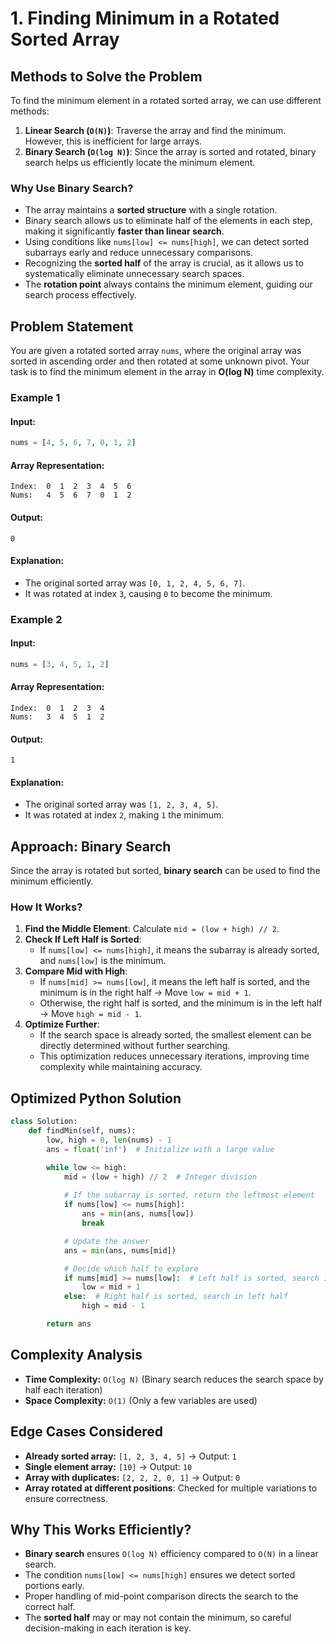 # 1. Finding Minimum in a Rotated Sorted Array

## Methods to Solve the Problem
To find the minimum element in a rotated sorted array, we can use different methods:
1. **Linear Search (`O(N)`)**: Traverse the array and find the minimum. However, this is inefficient for large arrays.
2. **Binary Search (`O(log N)`)**: Since the array is sorted and rotated, binary search helps us efficiently locate the minimum element.

### **Why Use Binary Search?**
- The array maintains a **sorted structure** with a single rotation.
- Binary search allows us to eliminate half of the elements in each step, making it significantly **faster than linear search**.
- Using conditions like `nums[low] <= nums[high]`, we can detect sorted subarrays early and reduce unnecessary comparisons.
- Recognizing the **sorted half** of the array is crucial, as it allows us to systematically eliminate unnecessary search spaces.
- The **rotation point** always contains the minimum element, guiding our search process effectively.

## Problem Statement
You are given a rotated sorted array `nums`, where the original array was sorted in ascending order and then rotated at some unknown pivot. Your task is to find the minimum element in the array in **O(log N)** time complexity.

### **Example 1**
#### **Input:**
```python
nums = [4, 5, 6, 7, 0, 1, 2]
```
#### **Array Representation:**
```
Index:  0  1  2  3  4  5  6  
Nums:   4  5  6  7  0  1  2  
```
#### **Output:**
```
0
```
#### **Explanation:**
- The original sorted array was `[0, 1, 2, 4, 5, 6, 7]`.
- It was rotated at index `3`, causing `0` to become the minimum.

### **Example 2**
#### **Input:**
```python
nums = [3, 4, 5, 1, 2]
```
#### **Array Representation:**
```
Index:  0  1  2  3  4  
Nums:   3  4  5  1  2  
```
#### **Output:**
```
1
```
#### **Explanation:**
- The original sorted array was `[1, 2, 3, 4, 5]`.
- It was rotated at index `2`, making `1` the minimum.

## **Approach: Binary Search**
Since the array is rotated but sorted, **binary search** can be used to find the minimum efficiently.

### **How It Works?**
1. **Find the Middle Element**: Calculate `mid = (low + high) // 2`.
2. **Check If Left Half is Sorted**:
   - If `nums[low] <= nums[high]`, it means the subarray is already sorted, and `nums[low]` is the minimum.
3. **Compare Mid with High**:
   - If `nums[mid] >= nums[low]`, it means the left half is sorted, and the minimum is in the right half → Move `low = mid + 1`.
   - Otherwise, the right half is sorted, and the minimum is in the left half → Move `high = mid - 1`.
4. **Optimize Further**:
   - If the search space is already sorted, the smallest element can be directly determined without further searching.
   - This optimization reduces unnecessary iterations, improving time complexity while maintaining accuracy.

## **Optimized Python Solution**
```python
class Solution:
    def findMin(self, nums):
        low, high = 0, len(nums) - 1
        ans = float('inf')  # Initialize with a large value

        while low <= high:
            mid = (low + high) // 2  # Integer division
            
            # If the subarray is sorted, return the leftmost element
            if nums[low] <= nums[high]:
                ans = min(ans, nums[low])
                break

            # Update the answer
            ans = min(ans, nums[mid])

            # Decide which half to explore
            if nums[mid] >= nums[low]:  # Left half is sorted, search in right half
                low = mid + 1
            else:  # Right half is sorted, search in left half
                high = mid - 1

        return ans
```

## **Complexity Analysis**
- **Time Complexity:** `O(log N)` (Binary search reduces the search space by half each iteration)
- **Space Complexity:** `O(1)` (Only a few variables are used)

## **Edge Cases Considered**
- **Already sorted array:** `[1, 2, 3, 4, 5]` → Output: `1`
- **Single element array:** `[10]` → Output: `10`
- **Array with duplicates:** `[2, 2, 2, 0, 1]` → Output: `0`
- **Array rotated at different positions**: Checked for multiple variations to ensure correctness.

## **Why This Works Efficiently?**
- **Binary search** ensures `O(log N)` efficiency compared to `O(N)` in a linear search.
- The condition `nums[low] <= nums[high]` ensures we detect sorted portions early.
- Proper handling of mid-point comparison directs the search to the correct half.
- The **sorted half** may or may not contain the minimum, so careful decision-making in each iteration is key.